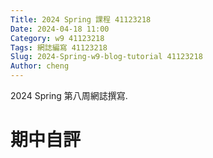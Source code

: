 ```yaml
---
Title: 2024 Spring 課程 41123218
Date: 2024-04-18 11:00
Category: w9 41123218
Tags: 網誌編寫 41123218
Slug: 2024-Spring-w9-blog-tutorial 41123218
Author: cheng
---
```


2024 Spring 第八周網誌撰寫.

<!-- PELICAN_END_SUMMARY -->

# 期中自評